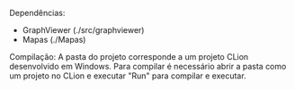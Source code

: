 Dependências:
  - GraphViewer (./src/graphviewer)
  - Mapas	(./Mapas)

Compilação:
A pasta do projeto corresponde a um projeto CLion desenvolvido em Windows. Para compilar é necessário abrir a pasta como um projeto 
  no CLion e executar "Run" para compilar e executar. 